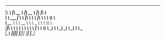  ________           ________          ________          ___  ___     
|\   ____\         |\   __  \        |\   __  \        |\  \|\  \    
\ \  \___|_        \ \  \|\  \       \ \  \|\  \       \ \  \\\  \   
 \ \_____  \        \ \   __  \       \ \   _  _\       \ \  \\\  \  
  \|____|\  \        \ \  \ \  \       \ \  \\  \|       \ \  \\\  \ 
    ____\_\  \        \ \__\ \__\       \ \__\\ _\        \ \_______\
   |\_________\        \|__|\|__|        \|__|\|__|        \|_______|
   \|_________|                                                      
